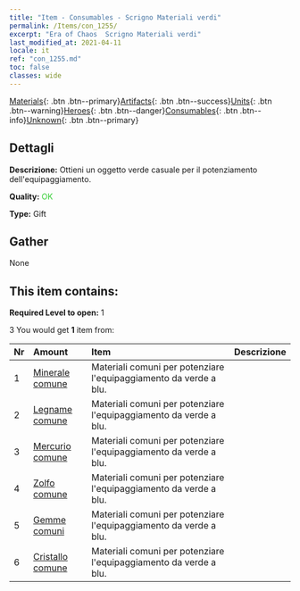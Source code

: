```yaml
---
title: "Item - Consumables - Scrigno Materiali verdi"
permalink: /Items/con_1255/
excerpt: "Era of Chaos  Scrigno Materiali verdi"
last_modified_at: 2021-04-11
locale: it
ref: "con_1255.md"
toc: false
classes: wide
---
```

 [Materials](/it/Items/){: .btn .btn--primary}[Artifacts](/it/Items/Artifacts/){: .btn .btn--success}[Units](/it/Items/Units/){: .btn .btn--warning}[Heroes](/it/Items/Heroes/){: .btn .btn--danger}[Consumables](/it/Items/Consumables/){: .btn .btn--info}[Unknown](/it/Items/Unknown/){: .btn .btn--primary}

## Dettagli
 **Descrizione:** Ottieni un oggetto verde casuale per il potenziamento dell'equipaggiamento.

 **Quality:** <span style="color: #32CD32">OK</span>

 **Type:** Gift

## Gather

  None

## This item contains:

 **Required Level to open:** 1

 3 You would get **1** item  from:

  | Nr | Amount |     Item    | Descrizione |
  |:---|:-------|:------------|:-----------:|
  | 1 | [Minerale comune](/it/Items/mat_6/) | Materiali comuni per potenziare l'equipaggiamento da verde a blu. | 
  | 2 | [Legname comune](/it/Items/mat_7/) | Materiali comuni per potenziare l'equipaggiamento da verde a blu. | 
  | 3 | [Mercurio comune](/it/Items/mat_8/) | Materiali comuni per potenziare l'equipaggiamento da verde a blu. | 
  | 4 | [Zolfo comune](/it/Items/mat_9/) | Materiali comuni per potenziare l'equipaggiamento da verde a blu. | 
  | 5 | [Gemme comuni](/it/Items/mat_10/) | Materiali comuni per potenziare l'equipaggiamento da verde a blu. | 
  | 6 | [Cristallo comune](/it/Items/mat_11/) | Materiali comuni per potenziare l'equipaggiamento da verde a blu. | 
